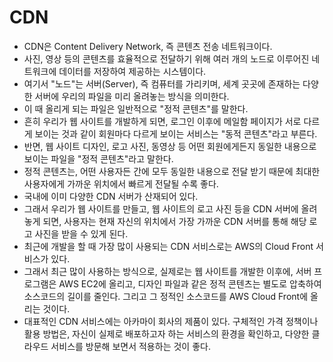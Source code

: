# CDN

- CDN은 Content Delivery Network, 즉 콘텐츠 전송 네트워크이다. 
- 사진, 영상 등의 콘텐츠를 효율적으로 전달하기 위해 여러 개의 노드로 이루어진 네트워크에 데이터를 저장하여 제공하는 시스템이다. 
- 여기서 "노드"는 서버(Server), 즉 컴퓨터를 가리키며, 세계 곳곳에 존재하는 다양한 서버에 우리의 파일을 미리 올려놓는 방식을 의미한다.
- 이 때 올리게 되는 파일은 일반적으로 "정적 콘텐츠"를 말한다.
- 흔히 우리가 웹 사이트를 개발하게 되면, 로그인 이후에 메일함 페이지가 서로 다르게 보이는 것과 같이 회원마다 다르게 보이는 서비스는 
  "동적 콘텐츠"라고 부른다.
- 반면, 웹 사이트 디자인, 로고 사진, 동영상 등 어떤 회원에게든지 동일한 내용으로 보이는 파일을 "정적 콘텐츠"라고 말한다.
- 정적 콘텐츠는, 어떤 사용자든 간에 모두 동일한 내용으로 전달 받기 때문에 최대한 사용자에게 가까운 위치에서 빠르게 전달될 수록 좋다. 
- 국내에 이미 다양한 CDN 서버가 산재되어 있다. 
- 그래서 우리가 웹 사이트를 만들고, 웹 사이트의 로고 사진 등을 CDN 서버에 올려 놓게 되면, 사용자는 현재 자신의 위치에서 가장 가까운 
  CDN 서버를 통해 해당 로고 사진을 받을 수 있게 된다.
- 최근에 개발을 할 때 가장 많이 사용되는 CDN 서비스로는 AWS의 Cloud Front 서비스가 있다. 
- 그래서 최근 많이 사용하는 방식으로, 실제로는 웹 사이트를 개발한 이후에, 서버 프로그램은 AWS EC2에 올리고, 디자인 파일과 같은 정적 
  콘텐츠는 별도로 압축하여 소스코드의 길이를 줄인다. 그리고 그 정적인 소스코드를 AWS Cloud Front에 올리는 것이다.
- 대표적인 CDN 서비스에는 아카마이 회사의 제품이 있다. 구체적인 가격 정책이나 활용 방법은, 자신이 실제로 배포하고자 하는 서비스의 
  환경을 확인하고, 다양한 클라우드 서비스를 방문해 보면서 적용하는 것이 좋다.
  
  
